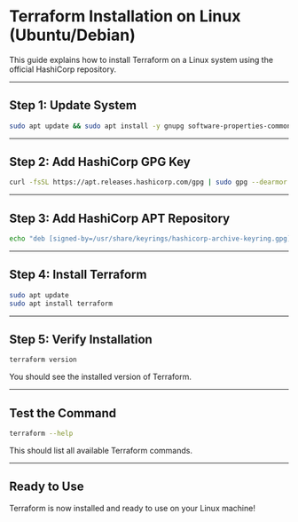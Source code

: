 
# Terraform Installation on Linux (Ubuntu/Debian)

This guide explains how to install Terraform on a Linux system using the official HashiCorp repository.

---

## Step 1: Update System

```bash
sudo apt update && sudo apt install -y gnupg software-properties-common curl
```

---

## Step 2: Add HashiCorp GPG Key

```bash
curl -fsSL https://apt.releases.hashicorp.com/gpg | sudo gpg --dearmor -o /usr/share/keyrings/hashicorp-archive-keyring.gpg
```

---

## Step 3: Add HashiCorp APT Repository

```bash
echo "deb [signed-by=/usr/share/keyrings/hashicorp-archive-keyring.gpg] https://apt.releases.hashicorp.com $(lsb_release -cs) main" | sudo tee /etc/apt/sources.list.d/hashicorp.list
```

---

## Step 4: Install Terraform

```bash
sudo apt update
sudo apt install terraform
```

---

## Step 5: Verify Installation

```bash
terraform version
```

You should see the installed version of Terraform.

---

## Test the Command

```bash
terraform --help
```

This should list all available Terraform commands.

---

## Ready to Use

Terraform is now installed and ready to use on your Linux machine!
